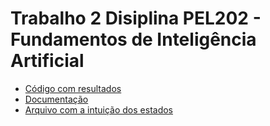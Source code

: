 # Trabalho 2 Disiplina PEL202 - Fundamentos de Inteligência Artificial


- [Código com resultados](https://github.com/dsantiago/IA_Trab02/blob/main/Trab02.ipynb)
- [Documentação](https://github.com/dsantiago/IA_Trab02/blob/main/Trab02-Documentacao.pdf)
- [Arquivo com a intuição dos estados](https://github.com/dsantiago/IA_Trab02/blob/main/AI%20Assignment%20II.pdf)
